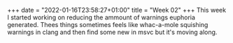 +++
date = "2022-01-16T23:58:27+01:00"
title = "Week 02"
+++
This week I started working on reducing the ammount of warnings euphoria generated. Thees things sometimes feels like whac-a-mole squishing warnings in clang and then find some new in msvc but it's moving along.
